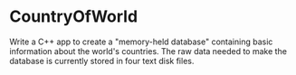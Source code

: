 # CountryOfWorld
Write a C++ app to create a "memory-held database" containing basic information about the world's countries. The raw data needed to make the database is currently stored in four text disk files.
